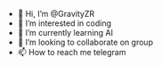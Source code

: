 - 👋 Hi, I’m @GravityZR
- 👀 I’m interested in coding
- 🌱 I’m currently learning AI
- 💞️ I’m looking to collaborate on group
- 📫 How to reach me telegram

<!---
GravityZR/GravityZR is a ✨ special ✨ repository because its `README.md` (this file) appears on your GitHub profile.
You can click the Preview link to take a look at your changes.
--->

